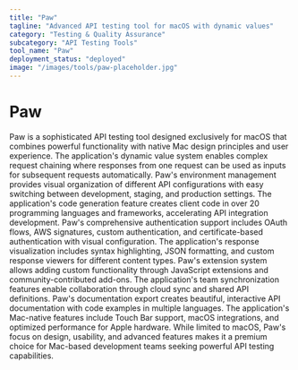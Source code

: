```yaml
---
title: "Paw"
tagline: "Advanced API testing tool for macOS with dynamic values"
category: "Testing & Quality Assurance"
subcategory: "API Testing Tools"
tool_name: "Paw"
deployment_status: "deployed"
image: "/images/tools/paw-placeholder.jpg"
---
```


# Paw

Paw is a sophisticated API testing tool designed exclusively for macOS that combines powerful functionality with native Mac design principles and user experience. The application's dynamic value system enables complex request chaining where responses from one request can be used as inputs for subsequent requests automatically. Paw's environment management provides visual organization of different API configurations with easy switching between development, staging, and production settings. The application's code generation feature creates client code in over 20 programming languages and frameworks, accelerating API integration development. Paw's comprehensive authentication support includes OAuth flows, AWS signatures, custom authentication, and certificate-based authentication with visual configuration. The application's response visualization includes syntax highlighting, JSON formatting, and custom response viewers for different content types. Paw's extension system allows adding custom functionality through JavaScript extensions and community-contributed add-ons. The application's team synchronization features enable collaboration through cloud sync and shared API definitions. Paw's documentation export creates beautiful, interactive API documentation with code examples in multiple languages. The application's Mac-native features include Touch Bar support, macOS integrations, and optimized performance for Apple hardware. While limited to macOS, Paw's focus on design, usability, and advanced features makes it a premium choice for Mac-based development teams seeking powerful API testing capabilities.
